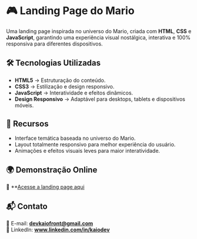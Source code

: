 # 🎮 Landing Page do Mario

Uma landing page inspirada no universo do Mario, criada com **HTML**, **CSS** e **JavaScript**, garantindo uma experiência visual nostálgica, interativa e 100% responsiva para diferentes dispositivos.

## 🛠 Tecnologias Utilizadas

- **HTML5** → Estruturação do conteúdo.
- **CSS3** → Estilização e design responsivo.
- **JavaScript** → Interatividade e efeitos dinâmicos.
- **Design Responsivo** → Adaptável para desktops, tablets e dispositivos móveis.

## 🚀 Recursos

- Interface temática baseada no universo do Mario.
- Layout totalmente responsivo para melhor experiência do usuário.
- Animações e efeitos visuais leves para maior interatividade.

## 🌍 Demonstração Online

🔗 **[Acesse a landing page aqui](landing-page-mario-beta.vercel.app)

## 📬 Contato

📧 E-mail: **devkaiofront@gmail.com**  
💼 LinkedIn: **www.linkedin.com/in/kaiodev**
